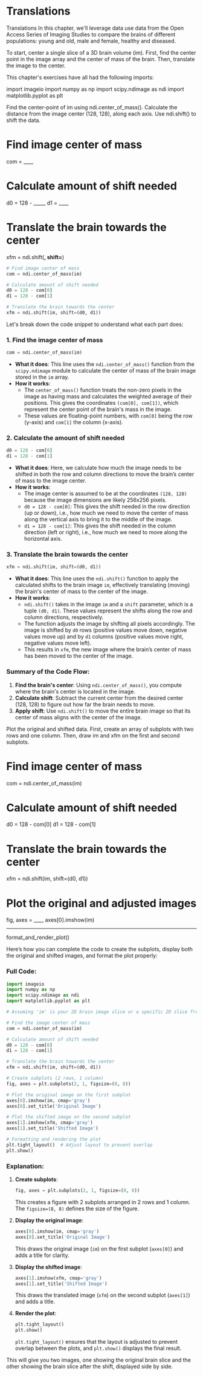 # Translations

Translations
In this chapter, we'll leverage data use data from the Open Access Series of Imaging Studies to compare the brains of different populations: young and old, male and female, healthy and diseased.

To start, center a single slice of a 3D brain volume (im). First, find the center point in the image array and the center of mass of the brain. Then, translate the image to the center.

This chapter's exercises have all had the following imports:

import imageio
import numpy as np
import scipy.ndimage as ndi
import matplotlib.pyplot as plt

Find the center-point of im using ndi.center_of_mass().
Calculate the distance from the image center (128, 128), along each axis.
Use ndi.shift() to shift the data.

# Find image center of mass
com = ____

# Calculate amount of shift needed
d0 = 128 - _____
d1 = ____

# Translate the brain towards the center
xfm = ndi.shift(____, shift=____)

```py
# Find image center of mass
com = ndi.center_of_mass(im)

# Calculate amount of shift needed
d0 = 128 - com[0]
d1 = 128 - com[1]

# Translate the brain towards the center
xfm = ndi.shift(im, shift=(d0, d1))

```

Let's break down the code snippet to understand what each part does:

### 1. **Find the image center of mass**
```python
com = ndi.center_of_mass(im)
```
- **What it does**: This line uses the `ndi.center_of_mass()` function from the `scipy.ndimage` module to calculate the center of mass of the brain image stored in the `im` array.
- **How it works**: 
  - The `center_of_mass()` function treats the non-zero pixels in the image as having mass and calculates the weighted average of their positions. This gives the coordinates `(com[0], com[1])`, which represent the center point of the brain's mass in the image.
  - These values are floating-point numbers, with `com[0]` being the row (y-axis) and `com[1]` the column (x-axis).

### 2. **Calculate the amount of shift needed**
```python
d0 = 128 - com[0]
d1 = 128 - com[1]
```
- **What it does**: Here, we calculate how much the image needs to be shifted in both the row and column directions to move the brain’s center of mass to the image center.
- **How it works**:
  - The image center is assumed to be at the coordinates `(128, 128)` because the image dimensions are likely 256x256 pixels.
  - `d0 = 128 - com[0]`: This gives the shift needed in the row direction (up or down), i.e., how much we need to move the center of mass along the vertical axis to bring it to the middle of the image.
  - `d1 = 128 - com[1]`: This gives the shift needed in the column direction (left or right), i.e., how much we need to move along the horizontal axis.

### 3. **Translate the brain towards the center**
```python
xfm = ndi.shift(im, shift=(d0, d1))
```
- **What it does**: This line uses the `ndi.shift()` function to apply the calculated shifts to the brain image `im`, effectively translating (moving) the brain's center of mass to the center of the image.
- **How it works**:
  - `ndi.shift()` takes in the image `im` and a `shift` parameter, which is a tuple `(d0, d1)`. These values represent the shifts along the row and column directions, respectively.
  - The function adjusts the image by shifting all pixels accordingly. The image is shifted by `d0` rows (positive values move down, negative values move up) and by `d1` columns (positive values move right, negative values move left).
  - This results in `xfm`, the new image where the brain’s center of mass has been moved to the center of the image.

### Summary of the Code Flow:

1. **Find the brain's center**: Using `ndi.center_of_mass()`, you compute where the brain's center is located in the image.
2. **Calculate shift**: Subtract the current center from the desired center (128, 128) to figure out how far the brain needs to move.
3. **Apply shift**: Use `ndi.shift()` to move the entire brain image so that its center of mass aligns with the center of the image.

Plot the original and shifted data. First, create an array of subplots with two rows and one column. Then, draw im and xfm on the first and second subplots.

# Find image center of mass
com = ndi.center_of_mass(im)

# Calculate amount of shift needed
d0 = 128 - com[0]
d1 = 128 - com[1]

# Translate the brain towards the center
xfm = ndi.shift(im, shift=(d0, d1))

# Plot the original and adjusted images
fig, axes = ____
axes[0].imshow(im)
____
format_and_render_plot()


Here’s how you can complete the code to create the subplots, display both the original and shifted images, and format the plot properly:

### Full Code:

```python
import imageio
import numpy as np
import scipy.ndimage as ndi
import matplotlib.pyplot as plt

# Assuming 'im' is your 2D brain image slice or a specific 2D slice from a 3D volume

# Find the image center of mass
com = ndi.center_of_mass(im)

# Calculate amount of shift needed
d0 = 128 - com[0]
d1 = 128 - com[1]

# Translate the brain towards the center
xfm = ndi.shift(im, shift=(d0, d1))

# Create subplots (2 rows, 1 column)
fig, axes = plt.subplots(2, 1, figsize=(8, 8))

# Plot the original image on the first subplot
axes[0].imshow(im, cmap='gray')
axes[0].set_title('Original Image')

# Plot the shifted image on the second subplot
axes[1].imshow(xfm, cmap='gray')
axes[1].set_title('Shifted Image')

# Formatting and rendering the plot
plt.tight_layout()  # Adjust layout to prevent overlap
plt.show()
```

### Explanation:

1. **Create subplots**: 
   ```python
   fig, axes = plt.subplots(2, 1, figsize=(8, 8))
   ```
   This creates a figure with 2 subplots arranged in 2 rows and 1 column. The `figsize=(8, 8)` defines the size of the figure.

2. **Display the original image**: 
   ```python
   axes[0].imshow(im, cmap='gray')
   axes[0].set_title('Original Image')
   ```
   This draws the original image (`im`) on the first subplot (`axes[0]`) and adds a title for clarity.

3. **Display the shifted image**: 
   ```python
   axes[1].imshow(xfm, cmap='gray')
   axes[1].set_title('Shifted Image')
   ```
   This draws the translated image (`xfm`) on the second subplot (`axes[1]`) and adds a title.

4. **Render the plot**: 
   ```python
   plt.tight_layout()
   plt.show()
   ```
   `plt.tight_layout()` ensures that the layout is adjusted to prevent overlap between the plots, and `plt.show()` displays the final result. 

This will give you two images, one showing the original brain slice and the other showing the brain slice after the shift, displayed side by side.